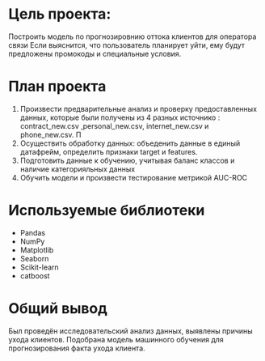 # Цель проекта:
Построить модель по прогнозировнию оттока клиентов для оператора связи 
Если выяснится, что пользователь планирует уйти, ему будут предложены промокоды и специальные условия. 

# План проекта
1.   Произвести предварительные анализ и проверку предоставленных данных, которые были получены из 4 разных источнико : contract_new.csv ,personal_new.csv, internet_new.csv  и phone_new.csv. П
2.   Осуществить обработку данных: объеденить данные в единый датафрейм, определить признаки target и features.
3. Подготовить данные к обучению, учитывая баланс классов и наличие категорияльных данных
4. Обучить модели и произвести тестирование метрикой AUC-ROC

# Используемые библиотеки
- Pandas
- NumPy
- Matplotlib
- Seaborn
- Scikit-learn
- catboost

# Общий вывод
Был проведён исследовательский анализ данных, выявлены причины ухода клиентов.
Подобрана модель машинного обучения для прогнозирования факта ухода клиента.

